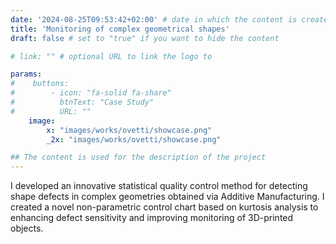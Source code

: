 ```yaml
---
date: '2024-08-25T09:53:42+02:00' # date in which the content is created - defaults to "today"
title: 'Monitoring of complex geometrical shapes'
draft: false # set to "true" if you want to hide the content 

# link: "" # optional URL to link the logo to

params:
#    buttons:
#        - icon: "fa-solid fa-share"
#          btnText: "Case Study"
#          URL: ""
    image:  
        x: "images/works/ovetti/showcase.png"
        _2x: "images/works/ovetti/showcase.png"

## The content is used for the description of the project
---
```


I developed an innovative statistical quality control method for detecting shape defects in complex geometries obtained via Additive Manufacturing.
I created a novel non-parametric control chart based on kurtosis analysis to enhancing defect sensitivity and improving monitoring of 3D-printed objects.
